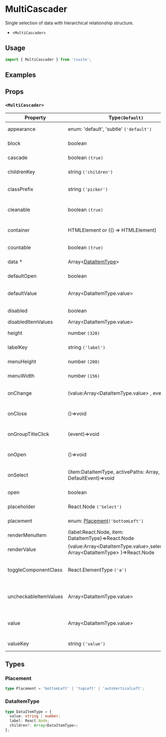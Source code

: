 # MultiCascader

Single selection of data with hierarchical relationship structure.

* `<MultiCascader>`

## Usage

```js
import { MultiCascader } from 'rsuite';
```

## Examples

<!--{demo}-->

## Props

### `<MultiCascader>`

| Property              | Type`(Default)`                                                                               | Description                                               |
| --------------------- | --------------------------------------------------------------------------------------------- | --------------------------------------------------------- |
| appearance            | enum: 'default', 'subtle' `('default')`                                                       | Set picker appearence                                     |
| block                 | boolean                                                                                       | Blocking an entire row                                    |
| cascade               | boolean `(true)`                                                                              | whether cascade select                                    |
| childrenKey           | string `('children')`                                                                         | Set children key in data                                  |
| classPrefix           | string `('picker')`                                                                           | The prefix of the component CSS class                     |
| cleanable             | boolean `(true)`                                                                              | Whether the selected value can be cleared                 |
| container             | HTMLElement or (() => HTMLElement)                                                            | Sets the rendering container                              |
| countable             | boolean `(true)`                                                                              | Can count selected options                                |
| data \*               | Array&lt;[DataItemType](#DataItemType)&gt;                                                    | The data of component                                     |
| defaultOpen           | boolean                                                                                       | Default value of open property                            |
| defaultValue          | Array&lt;DataItemType.value&gt;                                                               | Default values of the selected items                      |
| disabled              | boolean                                                                                       | Disabled component                                        |
| disabledItemValues    | Array&lt;DataItemType.value&gt;                                                               | Disabled items                                            |
| height                | number `(320)`                                                                                | The height of Dropdown                                    |
| labelKey              | string `('label')`                                                                            | Set label key in data                                     |
| menuHeight            | number `(200)`                                                                                | Sets the height of the menu                               |
| menuWidth             | number `(156)`                                                                                | Sets the width of the menu                                |
| onChange              | (value:Array&lt;DataItemType.value&gt; , event)=>void                                         | Callback fired when value change                          |
| onClose               | ()=>void                                                                                      | Callback fired when close component                       |
| onGroupTitleClick     | (event)=>void                                                                                 | Callback fired when click the group title                 |
| onOpen                | ()=>void                                                                                      | Callback fired when open component                        |
| onSelect              | (item:DataItemType, activePaths: Array, event: DefaultEvent)=>void                            | Callback fired when item is selected                      |
| open                  | boolean                                                                                       | Whether open the component                                |
| placeholder           | React.Node `('Select')`                                                                       | Setting placeholders                                      |
| placement             | enum: [Placement](#Placement)`('bottomLeft')`                                                 | The placement of component                                |
| renderMenuItem        | (label:React.Node, item: DataItemType)=>React.Node                                            | Custom render menu items                                  |
| renderValue           | (value:Array&lt;DataItemType.value&gt;,selectedItems: Array&lt;DataItemType&gt; )=>React.Node | Custom render selected items                              |
| toggleComponentClass  | React.ElementType `('a')`                                                                     | You can use a custom element for this component           |
| uncheckableItemValues | Array&lt;DataItemType.value&gt;                                                               | Set the option value for the check box not to be rendered |
| value                 | Array&lt;DataItemType.value&gt;                                                               | Specifies the values of the selected items(Controlled)    |
| valueKey              | string `('value')`                                                                            | Set value key in data                                     |



## Types

### Placement

```ts
type Placement = 'bottomLeft' | 'topLeft' | 'autoVerticalLeft';
```

### DataItemType

```ts
type DataItemType = {
  value: string | number;
  label: React.Node;
  children?: Array<DataItemType>;
};
```
